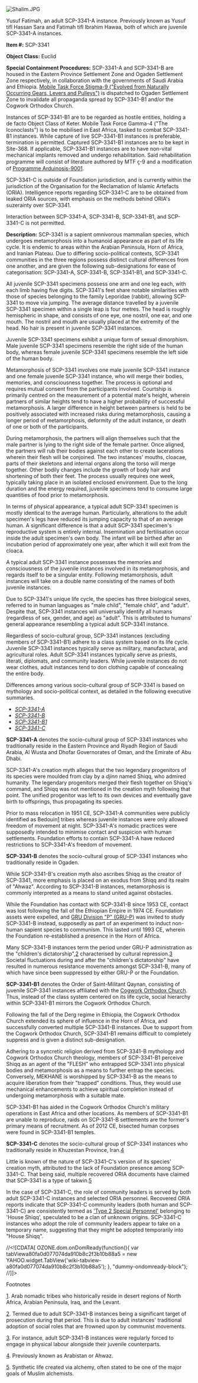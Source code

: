 ![Shalim.JPG](http://www.scp-wiki.net/local--files/scp-3341/Shalim.JPG)

Yusuf Fatimah, an adult SCP-3341-A instance. Previously known as Yusuf tifl Hassan Sara and Fatimah tifl Ibrahim Hawaa, both of which are juvenile SCP-3341-A instances.

**Item #:** SCP-3341

**Object Class:** Euclid

**Special Containment Procedures:** SCP-3341-A and SCP-3341-B are housed in the Eastern Province Settlement Zone and Ogaden Settlement Zone respectively, in collaboration with the governments of Saudi Arabia and Ethiopia. [Mobile Task Force Stigma-9 ("Evolved from Naturally Occurring Gears, Levers and Pulleys")](/task-forces#stigma-9) is dispatched to Ogaden Settlement Zone to invalidate all propaganda spread by SCP-3341-B1 and/or the Cogwork Orthodox Church.

Instances of SCP-3341-B1 are to be regarded as hostile entities, holding a de facto Object Class of Keter. Mobile Task Force Gamma-4 ("The Iconoclasts") is to be mobilised in East Africa, tasked to combat SCP-3341-B1 instances. While capture of live SCP-3341-B1 instances is preferable, termination is permitted. Captured SCP-3341-B1 instances are to be kept in Site-368. If applicable, SCP-3341-B1 instances are to have non-vital mechanical implants removed and undergo rehabilitation. Said rehabilitation programme will consist of literature authored by MTF ϛ-9 and a modification of [Programme Arduinosis-9001](/draft-proposal-for-programme-arduinosis-9001).

SCP-3341-C is outside of Foundation jurisdiction, and is currently within the jurisdiction of the Organisation for the Reclamation of Islamic Artefacts (ORIA). Intelligence reports regarding SCP-3341-C are to be obtained from leaked ORIA sources, with emphasis on the methods behind ORIA's suzerainty over SCP-3341.

Interaction between SCP-3341-A, SCP-3341-B, SCP-3341-B1, and SCP-3341-C is not permitted.

**Description:** SCP-3341 is a sapient omnivorous mammalian species, which undergoes metamorphosis into a humanoid appearance as part of its life cycle. It is endemic to areas within the Arabian Peninsula, Horn of Africa, and Iranian Plateau. Due to differing socio-political contexts, SCP-3341 communities in the three regions possess distinct cultural differences from one another, and are given the following sub-designations for ease of categorisation: SCP-3341-A, SCP-3341-B, SCP-3341-B1, and SCP-3341-C.

All juvenile SCP-3341 specimens possess one arm and one leg each, with each limb having five digits. SCP-3341's feet share notable similarities with those of species belonging to the family Leporidae (rabbit), allowing SCP-3341 to move via jumping. The average distance travelled by a juvenile SCP-3341 specimen within a single leap is four metres. The head is roughly hemispheric in shape, and consists of one eye, one nostril, one ear, and one mouth. The nostril and mouth are usually placed at the extremity of the head. No hair is present in juvenile SCP-3341 instances.

Juvenile SCP-3341 specimens exhibit a unique form of sexual dimorphism. Male juvenile SCP-3341 specimens resemble the right side of the human body, whereas female juvenile SCP-3341 specimens resemble the left side of the human body.

Metamorphosis of SCP-3341 involves one male juvenile SCP-3341 instance and one female juvenile SCP-3341 instance, who will merge their bodies, memories, and consciousness together. The process is optional and requires mutual consent from the participants involved. Courtship is primarily centred on the measurement of a potential mate's height, wherein partners of similar heights tend to have a higher probability of successful metamorphosis. A larger difference in height between partners is held to be positively associated with increased risks during metamorphosis, causing a longer period of metamorphosis, deformity of the adult instance, or death of one or both of the participants.

During metamorphosis, the partners will align themselves such that the male partner is lying to the right side of the female partner. Once aligned, the partners will rub their bodies against each other to create lacerations wherein their flesh will be conjoined. The two instances' mouths, cloacae, parts of their skeletons and internal organs along the torso will merge together. Other bodily changes include the growth of body hair and shortening of both their feet. The process usually requires one week, typically taking place in an isolated enclosed environment. Due to the long duration and the energy required, juvenile specimens tend to consume large quantities of food prior to metamorphosis.

In terms of physical appearance, a typical adult SCP-3341 specimen is mostly identical to the average human. Particularly, alterations to the adult specimen's legs have reduced its jumping capacity to that of an average human. A significant difference is that a adult SCP-3341 specimen's reproductive system is entirely internal. Insemination and fertilisation occur inside the adult specimen's own body. The infant will be birthed after an incubation period of approximately one year, after which it will exit from the cloaca.

A typical adult SCP-3341 instance possesses the memories and consciousness of the juvenile instances involved in its metamorphosis, and regards itself to be a singular entity. Following metamorphosis, adult instances will take on a double name consisting of the names of both juvenile instances.

Due to SCP-3341's unique life cycle, the species has three biological sexes, referred to in human languages as "male child", "female child", and "adult". Despite that, SCP-3341 instances will universally identify all humans (regardless of sex, gender, and age) as "adult". This is attributed to humans' general appearance resembling a typical adult SCP-3341 instance.

Regardless of socio-cultural group, SCP-3341 instances (excluding members of SCP-3341-B1) adhere to a class system based on its life cycle. Juvenile SCP-3341 instances typically serve as military, manufactural, and agricultural roles. Adult SCP-3341 instances typically serve as priests, literati, diplomats, and community leaders. While juvenile instances do not wear clothes, adult instances tend to don clothing capable of concealing the entire body.

Differences among various socio-cultural group of SCP-3341 is based on mythology and socio-political context, as detailed in the following executive summaries.

*   [_SCP-3341-A_](javascript:;)
*   [_SCP-3341-B_](javascript:;)
*   [_SCP-3341-B1_](javascript:;)
*   [_SCP-3341-C_](javascript:;)

**SCP-3341-A** denotes the socio-cultural group of SCP-3341 instances who traditionally reside in the Eastern Province and Riyadh Region of Saudi Arabia, Al Wusta and Dhofar Governorates of Oman, and the Emirate of Abu Dhabi.

SCP-3341-A's creation myth alleges that the two legendary progenitors of its species were moulded from clay by a _djinn_ named Shiqq, who admired humanity. The legendary progenitors merged their flesh together on Shiqq's command, and Shiqq was not mentioned in the creation myth following that point. The unified progenitor was left to its own devices and eventually gave birth to offsprings, thus propagating its species.

Prior to mass relocation in 1951 CE, SCP-3341-A communities were publicly identified as Bedouin[1](javascript:;) tribes whereas juvenile instances were only allowed freedom of movement at night. SCP-3341-A's nomadic practices were supposedly intended to minimise contact and suspicion with human settlements. Foundation efforts to contain SCP-3341-A have reduced restrictions to SCP-3341-A's freedom of movement.

**SCP-3341-B** denotes the socio-cultural group of SCP-3341 instances who traditionally reside in Ogaden.

While SCP-3341-B's creation myth also ascribes Shiqq as the creator of SCP-3341, more emphasis is placed on an exodus from Shiqq and its realm of "Ahwaz". According to SCP-3341-B instances, metamorphosis is commonly interpreted as a means to stand united against obstacles.

While the Foundation has contact with SCP-3341-B since 1953 CE, contact was lost following the fall of the Ethiopian Empire in 1974 CE. Foundation assets were expelled, and [GRU Division "P" (GRU-P)](/the-coldest-war-hub) was invited to study SCP-3341-B instead, supposedly as part of an experiment to induct non-human sapient species to communism. This lasted until 1993 CE, wherein the Foundation re-established a presence in the Horn of Africa.

Many SCP-3341-B instances term the period under GRU-P administration as the "children's dictatorship",[2](javascript:;) characterised by cultural repression.[3](javascript:;) Societal fluctuations during and after the "children's dictatorship" have resulted in numerous resistance movements amongst SCP-3341-B, many of which have since been suppressed by either GRU-P or the Foundation.

**SCP-3341-B1** denotes the Order of Saint-Militant Qaynan, consisting of juvenile SCP-3341 instances affiliated with the [Cogwork Orthodox Church](/church-of-the-broken-god-hub). Thus, instead of the class system centered on its life cycle, social hierarchy within SCP-3341-B1 mirrors the Cogwork Orthodox Church.

Following the fall of the Derg regime in Ethiopia, the Cogwork Orthodox Church extended its sphere of influence in the Horn of Africa, and successfully converted multiple SCP-3341-B instances. Due to support from the Cogwork Orthodox Church, SCP-3341-B1 remains difficult to completely suppress and is given a distinct sub-designation.

Adhering to a syncretic religion derived from SCP-3341-B mythology and Cogwork Orthodox Church theology, members of SCP-3341-B1 perceive Shiqq as an agent of the "FLESH" who entrapped SCP-3341 into physical bodies and metamorphosis as a means to further entrap the species. Conversely, MEKHANE is worshipped by SCP-3341-B as the means to acquire liberation from their "trapped" conditions. Thus, they would use mechanical enhancements to achieve spiritual completion instead of undergoing metamorphosis with a suitable mate.

SCP-3341-B1 has aided in the Cogwork Orthodox Church's military operations in East Africa and other locations. As members of SCP-3341-B1 are unable to reproduce, raids on SCP-3341-B settlements are the former's primary means of recruitment. As of 2012 CE, bisected human corpses were found in SCP-3341-B1 temples.

**SCP-3341-C** denotes the socio-cultural group of SCP-3341 instances who traditionally reside in Khuzestan Province, Iran.[4](javascript:;)

Little is known of the nature of SCP-3341-C's version of its species' creation myth, attributed to the lack of Foundation presence among SCP-3341-C. That being said, multiple recovered ORIA documents have claimed that SCP-3341 is a type of takwin.[5](javascript:;)

In the case of SCP-3341-C, the role of community leaders is served by both adult SCP-3341-C instances and selected ORIA personnel. Recovered ORIA reports indicate that SCP-3341-C community leaders (both human and SCP-3341-C) are consistently termed as ['Type 2 Special Personnel'](/oria-hub) belonging to 'House Shiqq', speculated to be a clan of unknown origins. SCP-3341-C instances who adopt the role of community leaders appear to take on a temporary name, suggesting that they might be adopted temporarily into "House Shiqq".

//<!\[CDATA\[ OZONE.dom.onDomReady(function(){ var tabViewa80fa0d077074da910b8c2f3b10b88a5 = new YAHOO.widget.TabView('wiki-tabview-a80fa0d077074da910b8c2f3b10b88a5'); }, "dummy-ondomready-block"); //\]\]>

Footnotes

[1](javascript:;). Arab nomadic tribes who historically reside in desert regions of North Africa, Arabian Peninsula, Iraq, and the Levant.

[2](javascript:;). Termed due to adult SCP-3341-B instances being a significant target of prosecution during that period. This is due to adult instances' traditional adoption of social roles that are frowned upon by communist movements.

[3](javascript:;). For instance, adult SCP-3341-B instances were regularly forced to engage in physical labour alongside their juvenile counterparts.

[4](javascript:;). Previously known as Arabistan or Ahwaz.

[5](javascript:;). Synthetic life created via alchemy, often stated to be one of the major goals of Muslim alchemists.